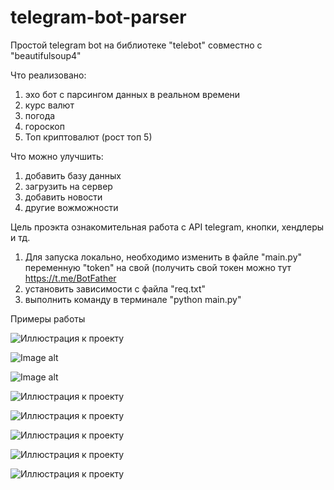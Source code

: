 # telegram-bot-parser

Простой telegram bot на библиотеке "telebot" совместно с "beautifulsoup4"

Что реализовано:
  1) эхо бот с парсингом данных в реальном времени
  2) курс валют
  3) погода
  4) гороскоп
  5) Топ криптовалют (рост топ 5)

Что можно улучшить:
  1) добавить базу данных
  2) загрузить на сервер
  3) добавить новости
  4) другие вожможности

Цель проэкта ознакомительная работа с API telegram, кнопки, хендлеры и тд.

1) Для запуска локально, необходимо изменить в файле "main.py" переменную "token" на свой (получить свой токен можно тут https://t.me/BotFather
2) установить зависимости с файла "req.txt"
3) выполнить команду в терминале "python main.py"

Примеры работы

![Иллюстрация к проекту](https://github.com/Gatalist/telegram-bot-parser/blob/main/image/1.jpg)

![Image alt](https://github.com/{Gatalist}/{telegram-bot-parser}/raw/{main}/{image}/1.jpg)

![Image alt](/1.jpg)

![Иллюстрация к проекту]([https://github.com/jon/coolproject/raw/master/image/image.png](https://github.com/Gatalist/telegram-bot-parser/blob/main/image/2.jpg))

![Иллюстрация к проекту]([https://github.com/jon/coolproject/raw/master/image/image.png](https://github.com/Gatalist/telegram-bot-parser/blob/main/image/3.jpg))

![Иллюстрация к проекту]([https://github.com/jon/coolproject/raw/master/image/image.png](https://github.com/Gatalist/telegram-bot-parser/blob/main/image/4.jpg))

![Иллюстрация к проекту]([https://github.com/jon/coolproject/raw/master/image/image.png](https://github.com/Gatalist/telegram-bot-parser/blob/main/image/5.jpg))

![Иллюстрация к проекту]([https://github.com/jon/coolproject/raw/master/image/image.png](https://github.com/Gatalist/telegram-bot-parser/blob/main/image/6.jpg))
